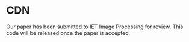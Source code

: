 # CDN

Our paper has been submitted to IET Image Processing for review. This code will be released once the paper is accepted.
